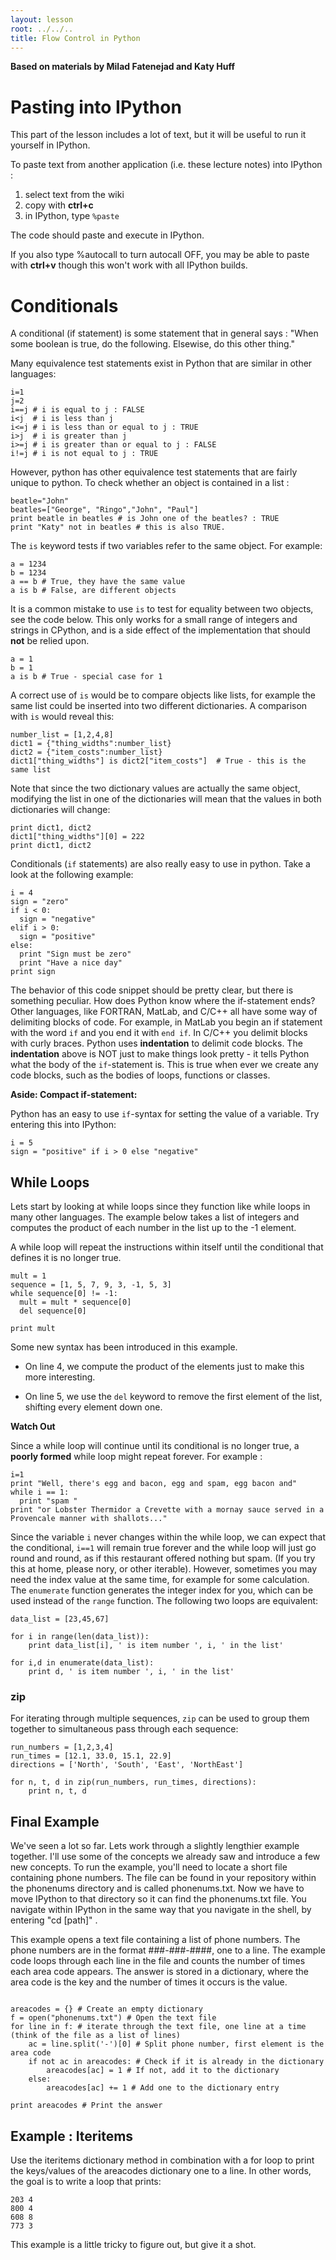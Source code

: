 ```yaml
---
layout: lesson
root: ../../..
title: Flow Control in Python
---
```


**Based on materials by Milad Fatenejad and Katy Huff**

# Pasting into IPython

This part of the lesson includes a lot of text, but it will be useful to
run it yourself in IPython.

To paste text from another application (i.e. these lecture notes) into
IPython :

1.  select text from the wiki
2.  copy with **ctrl+c**
3.  in IPython, type `%paste`

The code should paste and execute in IPython.

If you also type %autocall to turn autocall OFF, you may be able to
paste with **ctrl+v** though this won't work with all IPython builds.

# Conditionals

A conditional (if statement) is some statement that in general says :
"When some boolean is true, do the following. Elsewise, do this other
thing."

Many equivalence test statements exist in Python that are similar in
other languages:

~~~
i=1
j=2
i==j # i is equal to j : FALSE
i<j  # i is less than j
i<=j # i is less than or equal to j : TRUE
i>j  # i is greater than j
i>=j # i is greater than or equal to j : FALSE
i!=j # i is not equal to j : TRUE
~~~

However, python has other equivalence test statements that are fairly
unique to python. To check whether an object is contained in a list :

~~~
beatle="John"
beatles=["George", "Ringo","John", "Paul"]
print beatle in beatles # is John one of the beatles? : TRUE
print "Katy" not in beatles # this is also TRUE. 
~~~

The `is` keyword tests if two variables refer to the same object. For example:

~~~
a = 1234
b = 1234
a == b # True, they have the same value
a is b # False, are different objects
~~~

It is a common mistake to use `is` to test for equality between two objects, see the code below.  This only works for a small range of integers and strings in CPython, and is a side effect of the implementation that should **not** be relied upon.

~~~
a = 1
b = 1
a is b # True - special case for 1
~~~

A correct use of `is` would be to compare objects like lists, for example the same list could be inserted into two different dictionaries. A comparison with `is` would reveal this:

~~~
number_list = [1,2,4,8]
dict1 = {"thing_widths":number_list}
dict2 = {"item_costs":number_list}
dict1["thing_widths"] is dict2["item_costs"]  # True - this is the same list
~~~

Note that since the two dictionary values are actually the same object, modifying the list in one of the dictionaries will mean that the values in both dictionaries will change:

~~~
print dict1, dict2
dict1["thing_widths"][0] = 222
print dict1, dict2
~~~

Conditionals (`if` statements) are also really easy to use in python. Take
a look at the following example:

~~~
i = 4
sign = "zero"
if i < 0:
  sign = "negative"
elif i > 0:
  sign = "positive"
else:
  print "Sign must be zero"
  print "Have a nice day"
print sign
~~~

The behavior of this code snippet should be pretty clear, but there is
something peculiar. How does Python know where the if-statement ends?
Other languages, like FORTRAN, MatLab, and C/C++ all have some way of
delimiting blocks of code. For example, in MatLab you begin an if
statement with the word `if` and you end it with `end if`. In C/C++ you
delimit blocks with curly braces. Python uses **indentation** to delimit
code blocks. The **indentation** above is NOT just to make things look
pretty - it tells Python what the body of the `if`-statement is. This is
true when ever we create any code blocks, such as the bodies of loops,
functions or classes.

**Aside: Compact if-statement:**

Python has an easy to use `if`-syntax for setting the value of a variable.
Try entering this into IPython:

~~~
i = 5
sign = "positive" if i > 0 else "negative"
~~~

## While Loops

Lets start by looking at while loops since they function like while
loops in many other languages. The example below takes a list of
integers and computes the product of each number in the list up to the
-1 element.

A while loop will repeat the instructions within itself until the
conditional that defines it is no longer true.

~~~
mult = 1
sequence = [1, 5, 7, 9, 3, -1, 5, 3]
while sequence[0] != -1:
  mult = mult * sequence[0]
  del sequence[0]

print mult
~~~

Some new syntax has been introduced in this example.

-   On line 4, we compute the product of the elements just to make this
    more interesting.

-   On line 5, we use the `del` keyword to remove the first element of
    the list, shifting every element down one.

**Watch Out**

Since a while loop will continue until its conditional is no longer
true, a **poorly formed** while loop might repeat forever. For example :

~~~
i=1
print "Well, there's egg and bacon, egg and spam, egg bacon and"
while i == 1:
  print "spam "
print "or Lobster Thermidor a Crevette with a mornay sauce served in a Provencale manner with shallots..." 
~~~

Since the variable `i` never changes within the while loop, we can
expect that the conditional, `i==1` will remain true forever and the
while loop will just go round and round, as if this restaurant offered
nothing but spam. (If you try this at home, please nory, or other iterable). However, sometimes you may need the index value at the same time, for example for some calculation. The `enumerate` function generates the integer index for you, which can be used instead of the `range` function. The following two loops are equivalent:

~~~
data_list = [23,45,67]

for i in range(len(data_list)):
    print data_list[i], ' is item number ', i, ' in the list'

for i,d in enumerate(data_list):
    print d, ' is item number ', i, ' in the list'
~~~

### zip

For iterating through multiple sequences, `zip` can be used to group them together to simultaneous pass through each sequence:

~~~
run_numbers = [1,2,3,4]
run_times = [12.1, 33.0, 15.1, 22.9]
directions = ['North', 'South', 'East', 'NorthEast']

for n, t, d in zip(run_numbers, run_times, directions):
    print n, t, d
~~~

## Final Example

We've seen a lot so far. Lets work through a slightly lengthier example
together. I'll use some of the concepts we already saw and introduce a
few new concepts. To run the example, you'll need to locate a short file
containing phone numbers. The file can be found in your 
repository within the phonenums directory and is called phonenums.txt. 
Now we have to move IPython to that directory so it can find the
phonenums.txt file. You navigate within IPython in the same way that you
navigate in the shell, by entering "cd [path]" .

This example opens a text file containing a list of phone numbers. The
phone numbers are in the format \#\#\#-\#\#\#-\#\#\#\#, one to a line.
The example code loops through each line in the file and counts the
number of times each area code appears. The answer is stored in a
dictionary, where the area code is the key and the number of times it
occurs is the value.

~~~

areacodes = {} # Create an empty dictionary
f = open("phonenums.txt") # Open the text file
for line in f: # iterate through the text file, one line at a time (think of the file as a list of lines)
    ac = line.split('-')[0] # Split phone number, first element is the area code
    if not ac in areacodes: # Check if it is already in the dictionary
        areacodes[ac] = 1 # If not, add it to the dictionary
    else:
        areacodes[ac] += 1 # Add one to the dictionary entry
  
print areacodes # Print the answer
~~~

Example : Iteritems
-------------------

Use the iteritems dictionary method in combination with a for loop to
print the keys/values of the areacodes dictionary one to a line. In
other words, the goal is to write a loop that prints:

    203 4
    800 4
    608 8
    773 3

This example is a little tricky to figure out, but give it a shot.
